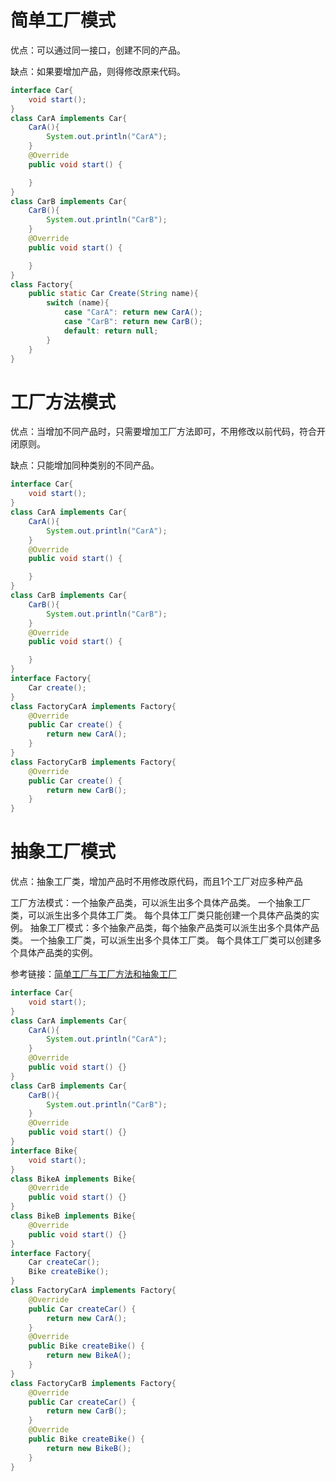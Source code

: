 # 简单工厂模式

优点：可以通过同一接口，创建不同的产品。

缺点：如果要增加产品，则得修改原来代码。

```java
interface Car{
    void start();
}
class CarA implements Car{
    CarA(){
        System.out.println("CarA");
    }
    @Override
    public void start() {

    }
}
class CarB implements Car{
    CarB(){
        System.out.println("CarB");
    }
    @Override
    public void start() {

    }
}
class Factory{
    public static Car Create(String name){
        switch (name){
            case "CarA": return new CarA();
            case "CarB": return new CarB();
            default: return null;
        }
    }
}
```

# 工厂方法模式

优点：当增加不同产品时，只需要增加工厂方法即可，不用修改以前代码，符合开闭原则。

缺点：只能增加同种类别的不同产品。

```java
interface Car{
    void start();
}
class CarA implements Car{
    CarA(){
        System.out.println("CarA");
    }
    @Override
    public void start() {

    }
}
class CarB implements Car{
    CarB(){
        System.out.println("CarB");
    }
    @Override
    public void start() {

    }
}
interface Factory{
    Car create();
}
class FactoryCarA implements Factory{
    @Override
    public Car create() {
        return new CarA();
    }
}
class FactoryCarB implements Factory{
    @Override
    public Car create() {
        return new CarB();
    }
}
```

# 抽象工厂模式

优点：抽象工厂类，增加产品时不用修改原代码，而且1个工厂对应多种产品

工厂方法模式：一个抽象产品类，可以派生出多个具体产品类。 
​                              一个抽象工厂类，可以派生出多个具体工厂类。 
​                              每个具体工厂类只能创建一个具体产品类的实例。 
抽象工厂模式：多个抽象产品类，每个抽象产品类可以派生出多个具体产品类。 
​                              一个抽象工厂类，可以派生出多个具体工厂类。 
​                              每个具体工厂类可以创建多个具体产品类的实例。

参考链接：[简单工厂与工厂方法和抽象工厂](http://blog.csdn.net/wangwenhui11/article/details/3955125)

```java
interface Car{
    void start();
}
class CarA implements Car{
    CarA(){
        System.out.println("CarA");
    }
    @Override
    public void start() {}
}
class CarB implements Car{
    CarB(){
        System.out.println("CarB");
    }
    @Override
    public void start() {}
}
interface Bike{
    void start();
}
class BikeA implements Bike{
    @Override
    public void start() {}
}
class BikeB implements Bike{
    @Override
    public void start() {}
}
interface Factory{
    Car createCar();
    Bike createBike();
}
class FactoryCarA implements Factory{
    @Override
    public Car createCar() {
        return new CarA();
    }
    @Override
    public Bike createBike() {
        return new BikeA();
    }
}
class FactoryCarB implements Factory{
    @Override
    public Car createCar() {
        return new CarB();
    }
    @Override
    public Bike createBike() {
        return new BikeB();
    }
}
```

